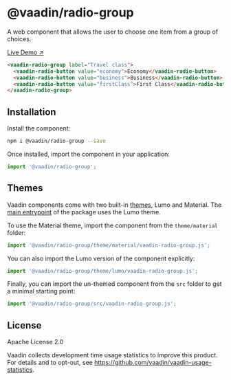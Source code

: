 # @vaadin/radio-group

A web component that allows the user to choose one item from a group of choices.

[Live Demo ↗](https://vaadin.com/docs/latest/ds/components/radio-button)

```html
<vaadin-radio-group label="Travel class">
  <vaadin-radio-button value="economy">Economy</vaadin-radio-button>
  <vaadin-radio-button value="business">Business</vaadin-radio-button>
  <vaadin-radio-button value="firstClass">First Class</vaadin-radio-button>
</vaadin-radio-group>
```

## Installation

Install the component:

```sh
npm i @vaadin/radio-group --save
```

Once installed, import the component in your application:

```js
import '@vaadin/radio-group';
```

## Themes

Vaadin components come with two built-in [themes](https://vaadin.com/docs/latest/ds/customization/using-themes),
Lumo and Material. The [main entrypoint](https://github.com/vaadin/web-components/blob/master/packages/radio-group/vaadin-radio-group.js)
of the package uses the Lumo theme.

To use the Material theme, import the component from the `theme/material` folder:

```js
import '@vaadin/radio-group/theme/material/vaadin-radio-group.js';
```

You can also import the Lumo version of the component explicitly:

```js
import '@vaadin/radio-group/theme/lumo/vaadin-radio-group.js';
```

Finally, you can import the un-themed component from the `src` folder to get a minimal starting point:

```js
import '@vaadin/radio-group/src/vaadin-radio-group.js';
```

## License

Apache License 2.0

Vaadin collects development time usage statistics to improve this product.
For details and to opt-out, see https://github.com/vaadin/vaadin-usage-statistics.
